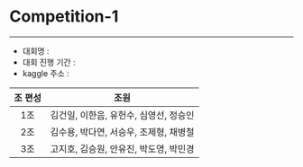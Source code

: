 # Competition-1
-----------
- 대회명 : 
- 대회 진행 기간 :
- kaggle 주소 :

|조 편성|조원|
|:---:|:---:|
|1조|김건일, 이한음, 유헌수, 심영선, 정승인|
|2조|김수용, 박다연, 서승우, 조제형, 채병철|
|3조|고지호, 김승원, 안유진, 박도영, 박민경|
